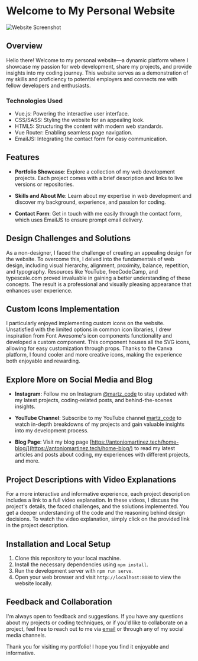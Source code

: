 # Welcome to My Personal Website

![Website Screenshot](screenshot.png)

## Overview

Hello there! Welcome to my personal website—a dynamic platform where I showcase my passion for web development, share my projects, and provide insights into my coding journey. This website serves as a demonstration of my skills and proficiency to potential employers and connects me with fellow developers and enthusiasts.

### Technologies Used

- Vue.js: Powering the interactive user interface.
- CSS/SASS: Styling the website for an appealing look.
- HTML5: Structuring the content with modern web standards.
- Vue Router: Enabling seamless page navigation.
- EmailJS: Integrating the contact form for easy communication.

## Features

- **Portfolio Showcase**: Explore a collection of my web development projects. Each project comes with a brief description and links to live versions or repositories.

- **Skills and About Me**: Learn about my expertise in web development and discover my background, experience, and passion for coding.

- **Contact Form**: Get in touch with me easily through the contact form, which uses EmailJS to ensure prompt email delivery.

## Design Challenges and Solutions

As a non-designer, I faced the challenge of creating an appealing design for the website. To overcome this, I delved into the fundamentals of web design, including visual hierarchy, alignment, proximity, balance, repetition, and typography. Resources like YouTube, freeCodeCamp, and typescale.com proved invaluable in gaining a better understanding of these concepts. The result is a professional and visually pleasing appearance that enhances user experience.

## Custom Icons Implementation

I particularly enjoyed implementing custom icons on the website. Unsatisfied with the limited options in common icon libraries, I drew inspiration from Font Awesome's icon components functionality and developed a custom component. This component houses all the SVG icons, allowing for easy customization through props. Thanks to the Canva platform, I found cooler and more creative icons, making the experience both enjoyable and rewarding.

## Explore More on Social Media and Blog

- **Instagram**: Follow me on Instagram [@martz_code](https://instagram.com/martz_code?igshid=NGExMmI2YTkyZg==) to stay updated with my latest projects, coding-related posts, and behind-the-scenes insights.

- **YouTube Channel**: Subscribe to my YouTube channel [martz_code](https://www.youtube.com/channel/UCVECqgVfRZ4b_XFbp6-MvTQ) to watch in-depth breakdowns of my projects and gain valuable insights into my development process.

- **Blog Page**: Visit my blog page [https://antoniomartinez.tech/home-blog/](https://antoniomartinez.tech/home-blog/) to read my latest articles and posts about coding, my experiences with different projects, and more.

## Project Descriptions with Video Explanations

For a more interactive and informative experience, each project description includes a link to a full video explanation. In these videos, I discuss the project's details, the faced challenges, and the solutions implemented. You get a deeper understanding of the code and the reasoning behind design decisions. To watch the video explanation, simply click on the provided link in the project description.

## Installation and Local Setup

1. Clone this repository to your local machine.
2. Install the necessary dependencies using `npm install`.
3. Run the development server with `npm run serve`.
4. Open your web browser and visit `http://localhost:8080` to view the website locally.

## Feedback and Collaboration

I'm always open to feedback and suggestions. If you have any questions about my projects or coding techniques, or if you'd like to collaborate on a project, feel free to reach out to me via [email](mailto:antonio.fr.martinezc@hotmail.com) or through any of my social media channels.

Thank you for visiting my portfolio! I hope you find it enjoyable and informative.


